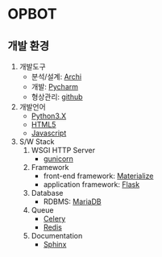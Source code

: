 # OPBOT
## 개발 환경
1. 개발도구
    * 분석/설계: [Archi](https://www.archimatetool.com/)
    * 개발: [Pycharm](https://www.jetbrains.com/pycharm/)
    * 형상관리: [github](https://github.com)
1. 개발언어
    * [Python3.X](https://www.python.org/)
    * [HTML5](https://www.w3.org/)
    * [Javascript](https://developer.mozilla.org/ko/docs/Web/JavaScript)
1. S/W Stack
    1. WSGI HTTP Server
        * [gunicorn](https://gunicorn.org/)
    1. Framework
        * front-end framework: [Materialize](https://materializecss.com/)
        * application framework: [Flask](https://palletsprojects.com/p/flask/)
    1. Database
        * RDBMS: [MariaDB](https://mariadb.org/)
    1. Queue
        * [Celery](http://www.celeryproject.org/)
        * [Redis](https://redis.io/)
    1. Documentation
        * [Sphinx](http://www.sphinx-doc.org/en/master/#)
